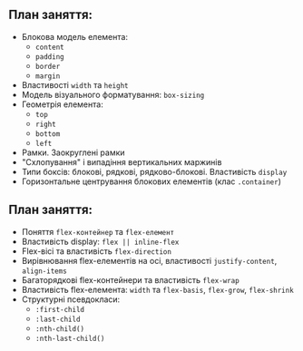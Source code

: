 ## План заняття:

- Блокова модель елемента:
  - `content`
  - `padding`
  - `border`
  - `margin`
- Властивості `width` та `height`
- Модель візуального форматування: `box-sizing`
- Геометрія елемента:
  - `top`
  - `right`
  - `bottom`
  - `left`
- Рамки. Заокруглені рамки
- "Схлопування" і випадіння вертикальних маржинів
- Типи боксів: блокові, рядкові, рядково-блокові. Властивість `display`
- Горизонтальне центрування блокових елементів (клас `.container`)

## План заняття:

- Поняття `flex-контейнер` та `flex-елемент`
- Властивість display: `flex || inline-flex`
- Flex-вісі та властивість `flex-direction`
- Вирівнювання flex-елементів на осі, властивості `justify-content`,
  `align-items`
- Багаторядкові flex-контейнери та властивість `flex-wrap`
- Властивість flex-елемента: `width` та `flex-basis`, `flex-grow`, `flex-shrink`
- Структурні псевдокласи:
  - `:first-сhild`
  - `:last-сhild`
  - `:nth-child()`
  - `:nth-last-child()`
